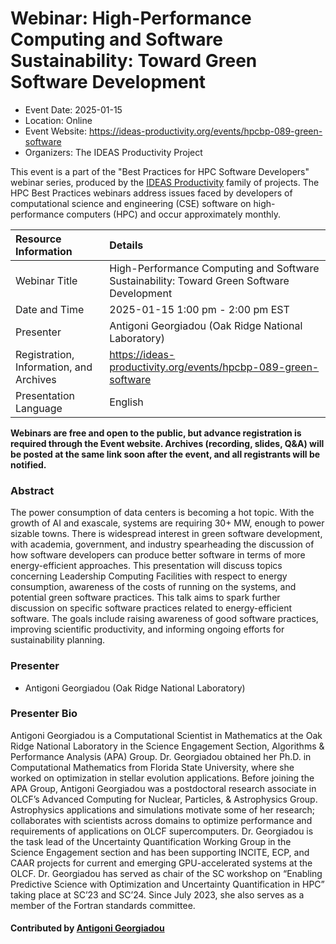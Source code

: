 # Webinar: High-Performance Computing and Software Sustainability: Toward Green Software Development

- Event Date: 2025-01-15
- Location: Online
- Event Website: <https://ideas-productivity.org/events/hpcbp-089-green-software>
- Organizers: The IDEAS Productivity Project



This event is a part of the "Best Practices for HPC Software
Developers" webinar series, produced by the [IDEAS Productivity](https://ideas-productivity.org/)
family of projects. The HPC Best Practices webinars address issues faced by
developers of computational science and engineering (CSE) software on
high-performance computers (HPC) and occur approximately monthly.


Resource Information | Details
:--- | :---			   
Webinar Title | High-Performance Computing and Software Sustainability: Toward Green Software Development
Date and Time | 2025-01-15 1:00 pm - 2:00 pm EST
Presenter | Antigoni Georgiadou (Oak Ridge National Laboratory)
Registration, Information, and Archives | 	<https://ideas-productivity.org/events/hpcbp-089-green-software>
Presentation Language | English	   

**Webinars are free and open to the public, but advance registration is required through the Event website. Archives (recording, slides, Q&A) will be posted at the same link soon after the event, and all registrants will be notified.**

### Abstract

<p>The power consumption of data centers is becoming a hot topic. With the growth of AI and exascale, systems are requiring 30+ MW, enough to power sizable towns. There is  widespread interest in green software development, with academia, government, and industry spearheading the discussion of how software developers can produce better software in terms of more energy-efficient approaches. This presentation will discuss topics concerning Leadership Computing Facilities with respect to energy consumption, awareness of the costs of running on the systems, and potential green software practices. This talk aims to spark further discussion on specific software practices related to energy-efficient software.  The goals include raising awareness of good software practices, improving scientific productivity, and informing ongoing efforts for sustainability planning.</p>

### Presenter

- Antigoni Georgiadou (Oak Ridge National Laboratory)

### Presenter Bio

<p>Antigoni Georgiadou is a Computational Scientist in Mathematics at the Oak Ridge National Laboratory in the Science Engagement Section, Algorithms &amp; Performance Analysis (APA) Group. Dr. Georgiadou obtained her Ph.D. in Computational Mathematics from Florida State University, where she worked on optimization in stellar evolution applications. Before joining the APA Group, Antigoni Georgiadou was a postdoctoral research associate in OLCF’s Advanced Computing for Nuclear, Particles, &amp; Astrophysics Group. Astrophysics applications and simulations motivate some of her research; collaborates with scientists across domains to optimize performance and requirements of applications on OLCF supercomputers. Dr. Georgiadou is the task lead of the Uncertainty Quantification Working Group in the Science Engagement section and has been supporting INCITE, ECP, and CAAR projects for current and emerging GPU-accelerated systems at the OLCF. Dr. Georgiadou has served as chair of the SC workshop on “Enabling Predictive Science with Optimization and Uncertainty Quantification in HPC” taking place at SC’23 and SC’24. Since July 2023, she also serves as a member of the Fortran standards committee.</p>

#### Contributed by [Antigoni Georgiadou](https://github.com/GeorgiadouAntigoni)


<!---
Publish: yes
Topics: high-performance computing (HPC), online learning
--->
